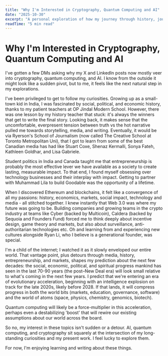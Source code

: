 ```yaml
---
title: "Why I'm Interested in Cryptography, Quantum Computing and AI"
date: "2025-10-30"
excerpt: "A personal exploration of how my journey through history, journalism, entrepreneurship, and Web3 led me to these three converging technologies."
readTime: "5 min read"
---
```


# Why I'm Interested in Cryptography, Quantum Computing and AI

I've gotten a few DMs asking why my X and LinkedIn posts now mostly veer into cryptography, quantum computing, and AI. I know from the outside it might look like a sudden pivot, but to me, it feels like the next natural step in my explorations.

I've been privileged to get to follow my curiosities. Growing up as a small-town kid in India, I was fascinated by social, political, and economic history, thanks to my patient teachers at OP Jindal Modern School. However, there was one lesson by my history teacher that stuck: it's always the winners that get to write the final story. Looking back, it makes sense that the uncomfortable, everpresent tension between truth vs the hot narrative pulled me towards storytelling, media, and writing. Eventually, it would be via Ryerson's School of Journalism (now called The Creative School at Toronto Metropolitan Uni), that I got to learn from some of the best Canadian media has had like Stuart Coxe, Shenaz Kermalli, Sonya Fateh, Kathleen Goldhar, and Lisa Gabriele.

Student politics in India and Canada taught me that entrepreneurship is probably the most effective lever we have available as a society to create lasting, measurable impact. To that end, I found myself obsessing over technology businesses and their interplay with impact. Getting to partner with Muhammad Lila to build Goodable was the opportunity of a lifetime.

When I discovered Ethereum and blockchains, it felt like a convergence of all my passions: history, economics, markets, social impact, technology and media - all stitched together. I knew instantly that Web 3.0 was where my future was going to be. Building companies and growing teams in the crypto industry at teams like Cyber (backed by Multicoin), Caldera (backed by Sequoia and Founders Fund) forced me to think deeply about incentive design, game theory and markets, but also about surveillance, anti-authoritarian technologies etc. Oh and learning from and experiencing new cultures alongside Ryan Li, who I believe is a generational founder, was special.

I'm a child of the internet; I watched it as it slowly enveloped our entire world. That vantage point, plus detours through media, history, entrepreneurship, and markets, shapes my prediction about the next few decades: the social, economic, political, and spiritual progress mankind has seen in the last 70-90 years (the post–New Deal era) will look small relative to what's coming in the next few years. I predict that we're entering an era of evolutionary acceleration, beginning with an intelligence explosion on track for the late 2020s, likely before 2028. If that lands, it will compress progress in both the world bits (markets, education, governance, software) and the world of atoms (space, physics, chemistry, genomics, biotech).

Quantum computing will likely be a force-multiplier in this acceleration, perhaps even a destabilizing 'boost' that will rewire our existing assumptions about our world across the board.

So no, my interest in these topics isn't sudden or a detour. AI, quantum computing, and cryptography sit squarely at the intersection of my long-standing curiosities and my present work. I feel lucky to explore them.

For now, I'm enjoying learning and writing about these things.

